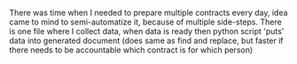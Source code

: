 There was time when I needed to prepare multiple contracts every day, idea came to mind to semi-automatize it, because of multiple side-steps. There is one file where I collect data, when data is ready then python script 'puts' data into generated document (does same as find and replace, but faster if there needs to be accountable which contract is for which person)
